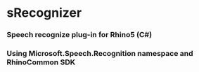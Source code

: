 # sRecognizer
### Speech recognize plug-in for Rhino5 (C#)
### Using Microsoft.Speech.Recognition namespace and RhinoCommon SDK
